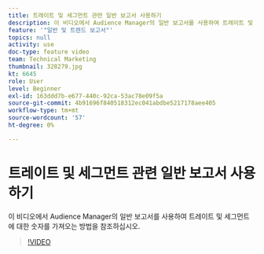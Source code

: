 ```yaml
---
title: 트레이트 및 세그먼트 관련 일반 보고서 사용하기
description: 이 비디오에서 Audience Manager의 일반 보고서를 사용하여 트레이트 및 세그먼트에 대한 숫자를 가져오는 방법을 참조하십시오.
feature: '"일반 및 트렌드 보고서"'
topics: null
activity: use
doc-type: feature video
team: Technical Marketing
thumbnail: 328279.jpg
kt: 6645
role: User
level: Beginner
exl-id: 163ddd7b-e677-440c-92ca-53ac78e09f5a
source-git-commit: 4b91696f840518312ec041abdbe5217178aee405
workflow-type: tm+mt
source-wordcount: '57'
ht-degree: 0%

---
```


# 트레이트 및 세그먼트 관련 일반 보고서 사용하기

이 비디오에서 Audience Manager의 일반 보고서를 사용하여 트레이트 및 세그먼트에 대한 숫자를 가져오는 방법을 참조하십시오.

>[!VIDEO](https://video.tv.adobe.com/v/328279/?quality=12&learn=on)

